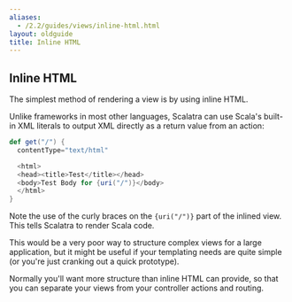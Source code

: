 ```yaml
---
aliases:
  - /2.2/guides/views/inline-html.html
layout: oldguide
title: Inline HTML
---
```


## Inline HTML

The simplest method of rendering a view is by using inline HTML.

Unlike frameworks in most other languages, Scalatra can use Scala's built-in
XML literals to output XML directly as a return value from an action:

```scala
def get("/") {
  contentType="text/html"

  <html>
  <head><title>Test</title></head>
  <body>Test Body for {uri("/")}</body>
  </html>
}
```

Note the use of the curly braces on the `{uri("/")}` part of the inlined view.
This tells Scalatra to render Scala code.

This would be a very poor way to structure complex views for a large application, but it might
be useful if your templating needs are quite simple (or you're just cranking out a quick prototype).

Normally you'll want more structure than inline HTML can provide, so that you can separate
your views from your controller actions and routing.
